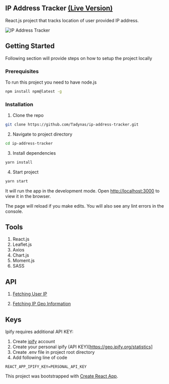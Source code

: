 ## IP Address Tracker [(Live Version)](https://agitated-panini-ec0fd6.netlify.app)

React.js project that tracks location of user provided IP address.

![IP Address Tracker](https://i.imgur.com/FDTaDy4.png)


## Getting Started

Following section will provide steps on how to setup the project locally

### Prerequisites

To run this project you need to have node.js

```sh
npm install npm@latest -g
```

### Installation

1. Clone the repo

```sh
git clone https://github.com/Tadynas/ip-address-tracker.git
```

2. Navigate to project directory

```sh
cd ip-address-tracker
```

3. Install dependencies

```sh
yarn install
```

4.  Start project

```sh
yarn start
```

It will run the app in the development mode.
Open [http://localhost:3000](http://localhost:3000/) to view it in the browser.

The page will reload if you make edits.
You will also see any lint errors in the console.

## Tools

1. React.js
2. Leaflet.js
3. Axios
4. Chart.js
5. Moment.js
6. SASS



## API

1. [Fetching User IP](https://api.ipify.org)

2. [Fetching IP Geo Information](https://geo.ipify.org)

## Keys

Ipify requires additional API KEY:
1. Create [ipify](https://geo.ipify.org) account
2. Create your personal ipify (API KEY)[https://geo.ipify.org/statistics]
3. Create .env file in project root directory
4. Add following line of code
```
REACT_APP_IPIFY_KEY=PERSONAL_API_KEY
```

This project was bootstrapped with [Create React App](https://github.com/facebook/create-react-app).
